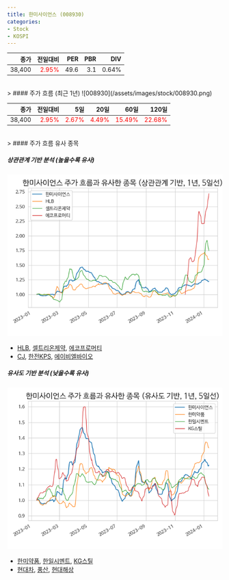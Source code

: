 ```yaml
---
title: 한미사이언스 (008930)
categories:
- Stock
- KOSPI
---
```


|종가|전일대비|PER|PBR|DIV|
|---:|-------:|--:|--:|--:|
|38,400|<span style="color: red">2.95%</span>|49.6|3.1|0.64%|

<!-- more -->
<br>
> #### 주가 흐름 (최근 1년)
![008930](/assets/images/stock/008930.png)

|종가|전일대비|5일|20일|60일|120일|
|---:|-------:|--:|---:|---:|----:|
|38,400|<span style="color: red">2.95%</span>|<span style="color: red">2.67%</span>|<span style="color: red">4.49%</span>|<span style="color: red">15.49%</span>|<span style="color: red">22.68%</span>|

<br>
> #### 주가 흐름 유사 종목

##### 상관관계 기반 분석 (높을수록 유사)
![008930](/assets/images/stock/008930_corr.png)
- [HLB](/028300/), [셀트리온제약](/068760/), [에코프로머티](/450080/)
- [CJ](/001040/), [한전KPS](/051600/), [에이비엘바이오](/298380/)

##### 유사도 기반 분석 (낮을수록 유사)	
![008930](/assets/images/stock/008930_sim.png)
- [한미약품](/128940/), [한일시멘트](/300720/), [KG스틸](/016380/)
- [현대차](/005380/), [풍산](/103140/), [현대해상](/001450/)